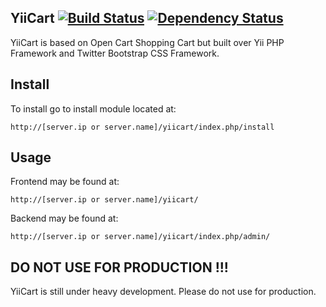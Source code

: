 ## YiiCart [![Build Status](https://secure.travis-ci.org/damnpoet/yiicart.png)](https://travis-ci.org/damnpoet/yiicart) [![Dependency Status](https://david-dm.org/damnpoet/yiicart.png)](https://david-dm.org/damnpoet/yiicart)

YiiCart is based on Open Cart Shopping Cart but built over Yii PHP Framework and Twitter Bootstrap CSS Framework.

## Install

To install go to install module located at:

```
http://[server.ip or server.name]/yiicart/index.php/install
```

## Usage

Frontend may be found at:

```
http://[server.ip or server.name]/yiicart/
```

Backend may be found at:

```
http://[server.ip or server.name]/yiicart/index.php/admin/
```


## DO NOT USE FOR PRODUCTION !!!

YiiCart is still under heavy development. Please do not use for production.